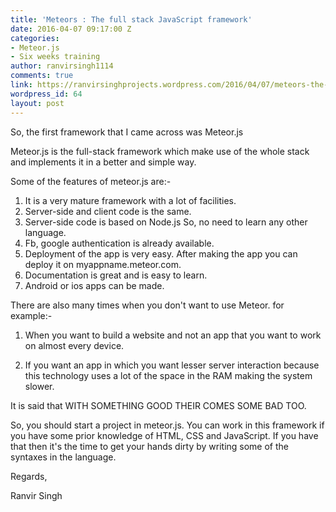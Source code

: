 ```yaml
---
title: 'Meteors : The full stack JavaScript framework'
date: 2016-04-07 09:17:00 Z
categories:
- Meteor.js
- Six weeks training
author: ranvirsingh1114
comments: true
link: https://ranvirsinghprojects.wordpress.com/2016/04/07/meteors-the-full-stack-javascript-framework/
wordpress_id: 64
layout: post
---
```


So, the first framework that I came across was Meteor.js

Meteor.js is the full-stack framework which make use of the whole stack and implements it in a better and simple way.

Some of the features of meteor.js are:-

1. It is a very mature framework with a lot of facilities.
2. Server-side and client code is the same.
3. Server-side code is based on Node.js So, no need to learn any other language.
4. Fb, google authentication is already available.
5. Deployment of the app is very easy. After making the app you can deploy it on myappname.meteor.com.
6. Documentation is great and is easy to learn.
7. Android or ios apps can be made.

There are also many times when you don't want to use Meteor. for example:-

1. When you want to build a website and not an app that you want to work on almost every device.

2. If you want an app in which you want lesser server interaction because this technology uses a lot of the space in the RAM making the system slower.

It is said that WITH SOMETHING GOOD THEIR COMES SOME BAD TOO.

So, you should start a project in meteor.js. You can work in this framework if you have some prior knowledge of HTML, CSS and JavaScript. If you have that then it's the time to get your hands dirty by writing some of the syntaxes in the language.

Regards,

Ranvir Singh